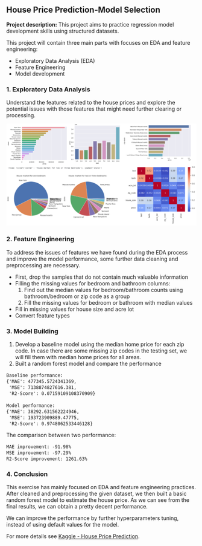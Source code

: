 ## House Price Prediction-Model Selection

**Project description:** 
This project aims to practice regression model development skills using structured datasets. 

This project will contain three main parts with focuses on EDA and feature engineering:
* Exploratory Data Analysis (EDA)
* Feature Engineering
* Model development

### 1. Exploratory Data Analysis

Understand the features related to the house prices and explore the potential issues with those features that might need further clearing or processing. 

<img src="images/thumbnail_images/house_price_prediction.png?raw=true"/>

### 2. Feature Engineering

To address the issues of features we have found during the EDA process and improve the model performance, some further data cleaning and preprocessing are necessary. 

* First, drop the samples that do not contain much valuable information
* Filling the missing values for bedroom and bathroom columns:
  1. Find out the median values for bedroom/bathroom counts using bathroom/bedroom or zip code as a group
  2. Fill the missing values for bedroom or bathroom with median values
* Fill in missing values for house size and acre lot
* Convert feature types
  
### 3. Model Building

1. Develop a baseline model using the median home price for each zip code. In case there are some missing zip codes in the testing set, we will fill them with median home prices for all areas.
2. Built a random forest model and compare the performance

```
Baseline performance:
{'MAE': 477345.5724341369,
 'MSE': 7138874827616.381,
 'R2-Score': 0.07159109108370909}

Model performance:
{'MAE': 38292.631562224946,
 'MSE': 193723909889.47775,
 'R2-Score': 0.9748062533446128}
```
The comparison between two performance:
```
MAE improvement: -91.98%
MSE improvement: -97.29%
R2-Score improvement: 1261.63%
```

### 4. Conclusion

This exercise has mainly focused on EDA and feature engineering practices. After cleaned and preprocessing the given dataset, we then built a basic random forest model to estimate the house price. As we can see from the final results, we can obtain a pretty decent performance.

We can improve the performance by further hyperparameters tuning, instead of using default values for the model.

For more details see [Kaggle - House Price Prediction](https://www.kaggle.com/code/binfeng2021/house-price-prediction-eda-feature-engineering).


